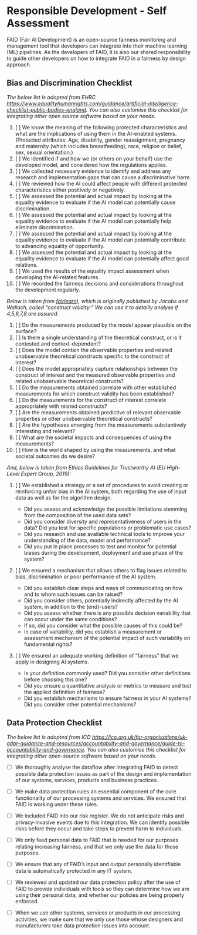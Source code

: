 # Responsible Development - Self Assessment

FAID (Fair AI Development) is an open-source fairness monitoring and management tool that developers can integrate into their machine learning (ML) pipelines. As the developers of FAID, it is also our shared responsibility to guide other developers on how to integrate FAID in a fairness by design approach.

## Bias and Discrimination Checklist

*The below list is adopted from EHRC <https://www.equalityhumanrights.com/guidance/artificial-intelligence-checklist-public-bodies-england>. You can also customise this checklist for integrating other open source software based on your needs.*

1. [ ] We know the meaning of the following protected characteristics and what are the implications of using them in the AI-enabled systems. (Protected attributes: Age, disability, gender reassignment, pregnancy and maternity (which includes breastfeeding), race, religion or belief, sex, sexual orientation.)
2. [ ] We identified if and how we (or others on your behalf) use the developed model, and considered how the regulations applies.
3. [ ] We collected necessary evidence to identify and address any research and implementation gaps that can cause a discriminative harm.
4. [ ] We reviewed how the AI could affect people with different protected characteristics either positively or negatively.
5. [ ] We assessed the potential and actual impact by looking at the equality evidence to evaluate if the AI model can potentially cause discrimination.
6. [ ] We assessed the potential and actual impact by looking at the equality evidence to evaluate if the AI model can potentially help eliminate discrimination.
7. [ ] We assessed the potential and actual impact by looking at the equality evidence to evaluate if the AI model can potentially contribute to advancing equality of opportunity.
8. [ ] We assessed the potential and actual impact by looking at the equality evidence to evaluate if the AI model can potentially affect good relations.
9. [ ] We used the results of the equality impact assessment when developing the AI-related features.
10. [ ] We recorded the fairness decisions and considerations throughout the development regularly.

*Below is taken from [fairlearn](https://fairlearn.org/main/user_guide/index.html)), which is originally published by Jacobs and Wallach, called “construct validity:” We can use it to detailly analyse if 4,5,6,7,8 are assured.*

1. [ ] Do the measurements produced by the model appear plausible on the surface?
2. [ ] Is there a single understanding of the theoretical construct, or is it contested and context-dependent?
3. [ ] Does the model contain the observable properties and related unobservable theoretical constructs specific to the construct of interest?
4. [ ] Does the model appropriately capture relationships between the construct of interest and the measured observable properties and related unobservable theoretical constructs?
5. [ ] Do the measurements obtained correlate with other established measurements for which construct validity has been established?
6. [ ] Do the measurements for the construct of interest correlate appropriately with related constructs?
7. [ ] Are the measurements obtained predictive of relevant observable properties or other unobservable theoretical constructs?
8. [ ] Are the hypotheses emerging from the measurements substantively interesting and relevant?
9. [ ] What are the societal impacts and consequences of using the measurements?
10. [ ] How is the world shaped by using the measurements, and what societal outcomes do we desire?

*And, below is taken from Ethics Guidelines for Trustworthy AI (EU High-Level Expert Group, 2019):*

1. [ ] We established a strategy or a set of procedures to avoid creating or reinforcing unfair bias in the AI system, both regarding the use of input data as well as for the algorithm design.
    - Did you assess and acknowledge the possible limitations stemming from the composition of the used data sets?
    - Did you consider diversity and representativeness of users in the data? Did you test for specific populations or problematic use cases?
    - Did you research and use available technical tools to improve your understanding of the data, model and performance?
    - Did you put in place processes to test and monitor for potential biases during the development, deployment and use phase of the system?

2. [ ] We ensured a mechanism that allows others to flag issues related to bias, discrimination or poor performance of the AI system.
    - Did you establish clear steps and ways of communicating on how and to whom such issues can be raised?
    - Did you consider others, potentially indirectly affected by the AI system, in addition to the (end)-users?
    - Did you assess whether there is any possible decision variability that can occur under the same conditions?
    - If so, did you consider what the possible causes of this could be?
    - In case of variability, did you establish a measurement or assessment mechanism of the potential impact of such variability on fundamental rights?

3. [ ] We ensured an adequate working definition of “fairness” that we apply in designing AI systems.
    - Is your definition commonly used? Did you consider other definitions before choosing this one?
    - Did you ensure a quantitative analysis or metrics to measure and test the applied definition of fairness?
    - Did you establish mechanisms to ensure fairness in your AI systems? Did you consider other potential mechanisms?

## Data Protection Checklist

*The below list is adopted from ICO <https://ico.org.uk/for-organisations/uk-gdpr-guidance-and-resources/accountability-and-governance/guide-to-accountability-and-governance>. You can also customise this checklist for integrating other open-source software based on your needs.*

- [ ] We thoroughly analyse the dataflow after integrating FAID to detect possible data protection issues as part of the design and implementation of our systems, services, products and business practices.
- [ ] We make data protection rules an essential component of the core functionality of our processing systems and services. We ensured that FAID is working under these rules.
- [ ] We included FAID into our risk register. We do not anticipate risks and privacy-invasive events due to this integration. We can identify possible risks before they occur and take steps to prevent harm to individuals.
- [ ] We only feed personal data to FAID that is needed for our purposes relating increasing fairness, and that we only use the data for those purposes.
- [ ] We ensure that any of FAID’s input and output personally identifiable data is automatically protected in any IT system.
- [ ] We reviewed and updated our data protection policy after the use of FAID  to provide individuals with tools so they can determine how we are using their personal data, and whether our policies are being properly enforced.
- [ ] When we use other systems, services or products in our processing activities, we make sure that we only use those whose designers and manufacturers take data protection issues into account.


